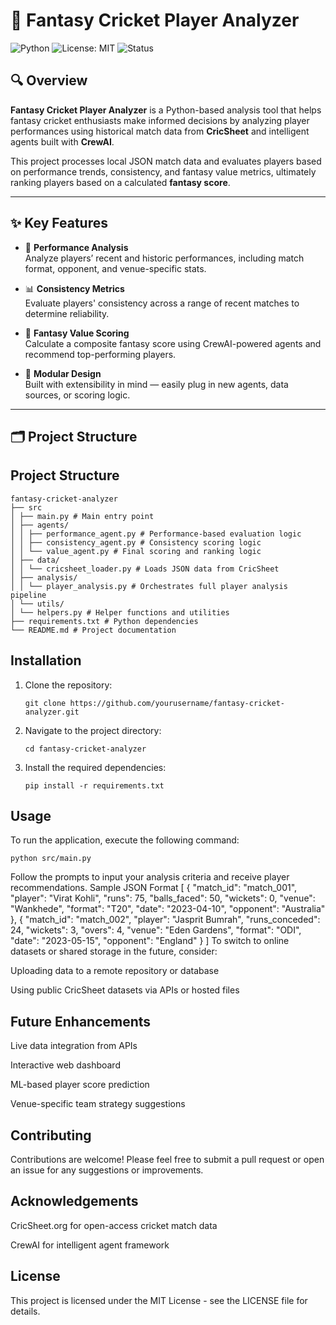 # 🏏 Fantasy Cricket Player Analyzer

![Python](https://img.shields.io/badge/Python-3.9+-blue.svg)
![License: MIT](https://img.shields.io/badge/License-MIT-yellow.svg)
![Status](https://img.shields.io/badge/Status-In--Development-orange)

## 🔍 Overview

**Fantasy Cricket Player Analyzer** is a Python-based analysis tool that helps fantasy cricket enthusiasts make informed decisions by analyzing player performances using historical match data from **CricSheet** and intelligent agents built with **CrewAI**.

This project processes local JSON match data and evaluates players based on performance trends, consistency, and fantasy value metrics, ultimately ranking players based on a calculated **fantasy score**.

---

## ✨ Key Features

- 🎯 **Performance Analysis**  
  Analyze players’ recent and historic performances, including match format, opponent, and venue-specific stats.

- 📊 **Consistency Metrics**  
  Evaluate players' consistency across a range of recent matches to determine reliability.

- 💸 **Fantasy Value Scoring**  
  Calculate a composite fantasy score using CrewAI-powered agents and recommend top-performing players.

- 📂 **Modular Design**  
  Built with extensibility in mind — easily plug in new agents, data sources, or scoring logic.

---

## 🗂 Project Structure



## Project Structure
```
fantasy-cricket-analyzer
├── src
│ ├── main.py # Main entry point
│ ├── agents/
│ │ ├── performance_agent.py # Performance-based evaluation logic
│ │ ├── consistency_agent.py # Consistency scoring logic
│ │ └── value_agent.py # Final scoring and ranking logic
│ ├── data/
│ │ └── cricsheet_loader.py # Loads JSON data from CricSheet
│ ├── analysis/
│ │ └── player_analysis.py # Orchestrates full player analysis pipeline
│ └── utils/
│ └── helpers.py # Helper functions and utilities
├── requirements.txt # Python dependencies
└── README.md # Project documentation
```

## Installation
1. Clone the repository:
   ```
   git clone https://github.com/yourusername/fantasy-cricket-analyzer.git
   ```
2. Navigate to the project directory:
   ```
   cd fantasy-cricket-analyzer
   ```
3. Install the required dependencies:
   ```
   pip install -r requirements.txt
   ```

## Usage
To run the application, execute the following command:
```
python src/main.py
```
Follow the prompts to input your analysis criteria and receive player recommendations.
Sample JSON Format
[
  {
    "match_id": "match_001",
    "player": "Virat Kohli",
    "runs": 75,
    "balls_faced": 50,
    "wickets": 0,
    "venue": "Wankhede",
    "format": "T20",
    "date": "2023-04-10",
    "opponent": "Australia"
  },
  {
    "match_id": "match_002",
    "player": "Jasprit Bumrah",
    "runs_conceded": 24,
    "wickets": 3,
    "overs": 4,
    "venue": "Eden Gardens",
    "format": "ODI",
    "date": "2023-05-15",
    "opponent": "England"
  }
]
To switch to online datasets or shared storage in the future, consider:

Uploading data to a remote repository or database

Using public CricSheet datasets via APIs or hosted files

## Future Enhancements
Live data integration from APIs

Interactive web dashboard

ML-based player score prediction

Venue-specific team strategy suggestions


## Contributing
Contributions are welcome! Please feel free to submit a pull request or open an issue for any suggestions or improvements.

## Acknowledgements
CricSheet.org for open-access cricket match data

CrewAI for intelligent agent framework

## License
This project is licensed under the MIT License - see the LICENSE file for details.